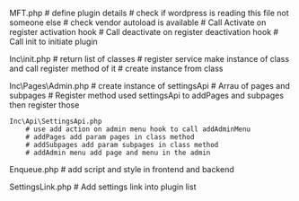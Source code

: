 MFT.php
    # define plugin details
    # check if wordpress is reading this file not someone else
    # check vendor autoload is available
    # Call Activate on register activation hook
    # Call deactivate on register deactivation hook 
    # Call init to initiate plugin


Inc\init.php
    # return list of classes
    # register service make instance of class and call register method of it
    # create instance from class

Inc\Pages\Admin.php
    # create instance of settingsApi
    # Arrau of pages and subpages
    # Register method used settingsApi to addPages and subpages then register those

    Inc\Api\SettingsApi.php
        # use add action on admin menu hook to call addAdminMenu
        # addPages add param pages in class method
        # addSubpages add param subpages in class method
        # addAdmin menu add page and menu in the admin 

Enqueue.php
    # add script and style in frontend and backend 

SettingsLink.php
    #   Add settings link into plugin list
